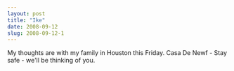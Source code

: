 ```yaml
---
layout: post
title: "Ike"
date: 2008-09-12
slug: 2008-09-12-1
---
```


My thoughts are with my family in Houston this Friday.  Casa De Newf - Stay safe - we&apos;ll be thinking of you.



